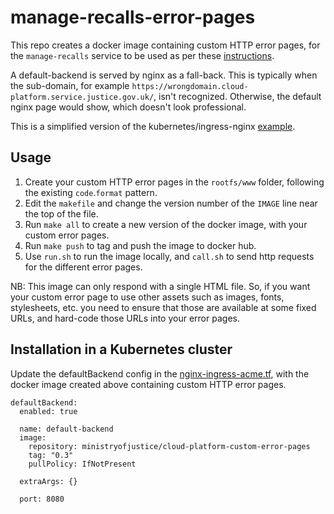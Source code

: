# manage-recalls-error-pages

This repo creates a docker image containing custom HTTP error pages, for the `manage-recalls` service to be used as per these [instructions].

A default-backend is served by nginx as a fall-back. This is typically when the sub-domain, for example `https://wrongdomain.cloud-platform.service.justice.gov.uk/`, isn't recognized. Otherwise, the default nginx page would show, which doesn't look professional.

This is a simplified version of the kubernetes/ingress-nginx [example].

## Usage

1. Create your custom HTTP error pages in the `rootfs/www` folder, following the existing `code`.`format` pattern.
2. Edit the `makefile` and change the version number of the `IMAGE` line near the top of the file.
3. Run `make all` to create a new version of the docker image, with your custom error pages.
4. Run `make push` to tag and push the image to docker hub.
5. Use `run.sh` to run the image locally, and `call.sh` to send http requests for the different error pages.

NB: This image can only respond with a single HTML file. So, if you want your custom error page to use other assets such as images, fonts, stylesheets, etc. you need to ensure that those are available at some fixed URLs, and hard-code those URLs into your error pages.

## Installation in a Kubernetes cluster

Update the defaultBackend config in the [nginx-ingress-acme.tf][infrastructure-repo], with the docker image created above containing custom HTTP error pages.

```
defaultBackend:
  enabled: true

  name: default-backend
  image:
    repository: ministryofjustice/cloud-platform-custom-error-pages
    tag: "0.3"
    pullPolicy: IfNotPresent

  extraArgs: {}

  port: 8080
```

[instructions]: https://github.com/kubernetes/ingress-nginx/tree/master/docs/examples/customization/custom-errors
[example]: https://github.com/kubernetes/ingress-nginx/tree/master/images/custom-error-pages
[infrastructure-repo]: https://github.com/ministryofjustice/cloud-platform-infrastructure/blob/master/terraform/cloud-platform-components/nginx-ingress-acme.tf
